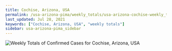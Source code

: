 ```yaml
---
title: Cochise, Arizona, USA
permalink: /usa-arizona-pima/weekly_totals/usa-arizona-cochise-weekly_totals.html
last_updated: Jul 28, 2021
keywords: ["Cochise, Arizona, USA", "weekly totals"]
sidebar: usa-arizona-pima_sidebar
---
```


![Weekly Totals of Confirmed Cases for Cochise, Arizona, USA](/covid_tracker/images/graphs/usa-arizona-cochise-weekly_totals_graph.png)
